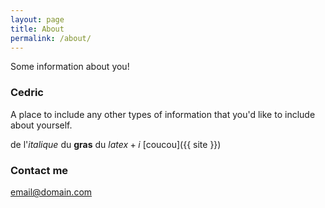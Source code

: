```yaml
---
layout: page
title: About
permalink: /about/
---
```


Some information about you!

### Cedric

A place to include any other types of information that you'd like to include about yourself.

de l'*italique*
du **gras**
du $latex + i$
[coucou]({{ site }})

### Contact me

[email@domain.com](mailto:email@domain.com)
